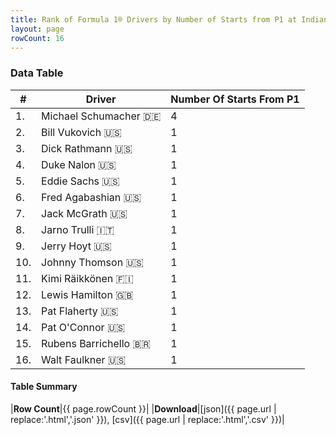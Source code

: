 ```yaml
---
title: Rank of Formula 1® Drivers by Number of Starts from P1 at Indianapolis Motor Speedway
layout: page
rowCount: 16
---
```


<canvas id="chart" width="400" height="180"></canvas>
<script>
var data = {
    "datasets": [
        {
            "backgroundColor": [
                "#f3a935",
                "#f3a935",
                "#f3a935",
                "#f3a935",
                "#f3a935",
                "#f3a935",
                "#f3a935",
                "#f3a935",
                "#f3a935",
                "#f3a935",
                "#f3a935",
                "#f3a935",
                "#f3a935",
                "#f3a935",
                "#f3a935",
                "#f3a935"
            ],
            "borderColor": [
                "#f68639",
                "#f68639",
                "#f68639",
                "#f68639",
                "#f68639",
                "#f68639",
                "#f68639",
                "#f68639",
                "#f68639",
                "#f68639",
                "#f68639",
                "#f68639",
                "#f68639",
                "#f68639",
                "#f68639",
                "#f68639"
            ],
            "borderWidth": 1,
            "data": [
                4.0,
                1.0,
                1.0,
                1.0,
                1.0,
                1.0,
                1.0,
                1.0,
                1.0,
                1.0,
                1.0,
                1.0,
                1.0,
                1.0,
                1.0,
                1.0
            ],
            "label": "Number Of Starts From P1"
        }
    ],
    "labels": [
        "Michael Schumacher",
        "Bill Vukovich",
        "Dick Rathmann",
        "Duke Nalon",
        "Eddie Sachs",
        "Fred Agabashian",
        "Jack McGrath",
        "Jarno Trulli",
        "Jerry Hoyt",
        "Johnny Thomson",
        "Kimi Räikkönen",
        "Lewis Hamilton",
        "Pat Flaherty",
        "Pat O'Connor",
        "Rubens Barrichello",
        "Walt Faulkner"
    ]
};
var options = {
  legend: {
    display: false
  },
  scales: {
    xAxes: [{
      ticks: {
        beginAtZero: true,
        maxRotation: 180,
        display: window.innerWidth > 800
      }
    }],
    yAxes: [{
      ticks: {
        beginAtZero: true
      }
    }]
  },
  onResize: function(chart, size) {
    chart.options.scales.xAxes[0].ticks.display = size.width > 800;
  }
};
var chart = new Chart("chart", {
    data: data,
    type: 'bar',
    options: options
});
</script>

<!-- div id="chart-navigation">
<button onclick="window.location = chart.toBase64Image();">Save as Image</button>
<button onclick="window.location = chart.toBase64Image();">Hello</button>
<button onclick="window.location = chart.toBase64Image();">Hello</button>
<select>
<option>one</option>
<option>two</option>
<option>three</option>
</select>
</div -->




### Data Table

| # | Driver | Number Of Starts From P1 |
|--|--|--|
| 1. | Michael Schumacher 🇩🇪 | 4 |
| 2. | Bill Vukovich 🇺🇸 | 1 |
| 3. | Dick Rathmann 🇺🇸 | 1 |
| 4. | Duke Nalon 🇺🇸 | 1 |
| 5. | Eddie Sachs 🇺🇸 | 1 |
| 6. | Fred Agabashian 🇺🇸 | 1 |
| 7. | Jack McGrath 🇺🇸 | 1 |
| 8. | Jarno Trulli 🇮🇹 | 1 |
| 9. | Jerry Hoyt 🇺🇸 | 1 |
| 10. | Johnny Thomson 🇺🇸 | 1 |
| 11. | Kimi Räikkönen 🇫🇮 | 1 |
| 12. | Lewis Hamilton 🇬🇧 | 1 |
| 13. | Pat Flaherty 🇺🇸 | 1 |
| 14. | Pat O'Connor 🇺🇸 | 1 |
| 15. | Rubens Barrichello 🇧🇷 | 1 |
| 16. | Walt Faulkner 🇺🇸 | 1 |

#### Table Summary

|**Row Count**|{{ page.rowCount }}|
|**Download**|[json]({{ page.url | replace:'.html','.json' }}), [csv]({{ page.url | replace:'.html','.csv' }})|
